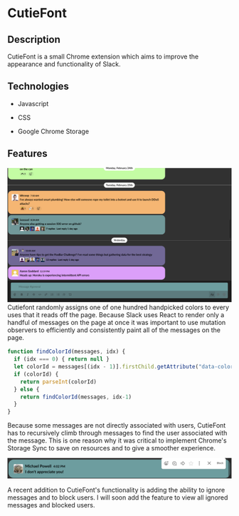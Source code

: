 # CutieFont

## Description
CutieFont is a small Chrome extension which aims to improve the appearance and functionality of Slack.

## Technologies

  * Javascript
  
  * CSS
  
  * Google Chrome Storage

## Features
<img src="images/General.png">
Cutiefont randomly assigns one of one hundred handpicked colors to every uses that it reads off the page. Because Slack uses React to render only a handful of messages on the page at once it was important to use mutation observers to efficiently and consistently paint all of the messages on the page.

``` javascript
function findColorId(messages, idx) {
  if (idx === 0) { return null }
  let colorId = messages[(idx - 1)].firstChild.getAttribute("data-color")
  if (colorId) {
    return parseInt(colorId)
  } else {
    return findColorId(messages, idx-1)
  }
}
```

Because some messages are not directly associated with users, CutieFont has to recursively climb through messages to find the user associated with the message. This is one reason why it was critical to implement Chrome's Storage Sync to save on resources and to give a smoother experience.

<img src="images/Blocking.png">

A recent addition to CutieFont's functionality is adding the ability to ignore messages and to block users. I will soon add the feature to view all ignored messages and blocked users.
